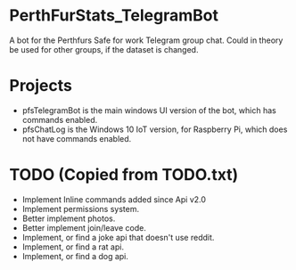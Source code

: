 # PerthFurStats_TelegramBot
A bot for the Perthfurs Safe for work Telegram group chat. Could in theory be used for other groups, if the dataset is changed.

# Projects
- pfsTelegramBot is the main windows UI version of the bot, which has commands enabled.
- pfsChatLog is the Windows 10 IoT version, for Raspberry Pi, which does not have commands enabled.

# TODO (Copied from TODO.txt)
- Implement Inline commands added since Api v2.0
- Implement permissions system.
- Better implement photos.
- Better implement join/leave code.
- Implement, or find a joke api that doesn't use reddit.
- Implement, or find a rat api.
- Implement, or find a dog api.
